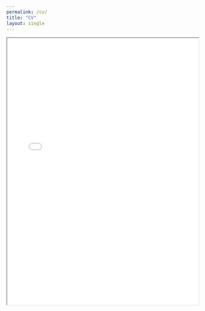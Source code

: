 ```yaml
---
permalink: /cv/
title: "CV"
layout: single
---
```

<div style="width: 100%; height:700">
<iframe src="/CV_Lu_Aug2024.pdf" width="100%" height="700">
This browser does not support PDFs. Please download the PDF to view it: <a href="/CV_Lu_Aug2024.pdf">Download PDF</a>
</iframe>
</div>
